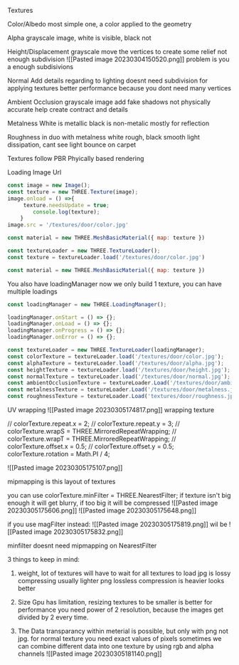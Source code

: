 Textures

Color/Albedo
most simple one, a color applied to the geometry

Alpha
grayscale image, white is visible, black not

Height/Displacement
grayscale
move the vertices to create some relief
not enough subdivision
![[Pasted image 20230304150520.png]]
problem is you a enough subdisivions

Normal
Add details regarding to lighting
doesnt need subdivision for applying textures
better performance because you dont need many vertices

Ambient Occlusion
grayscale image
add fake shadows
not physically accurate
help create contract and details

Metalness
White is metallic
black is non-metalic
mostly for reflection

Roughness
in duo with metalness
white rough, black smooth
light dissipation, cant see light bounce on carpet

Textures follow PBR
Phyically based rendering

Loading Image Url
```javascript
const image = new Image();
const texture = new THREE.Texture(image);
image.onload = () =>{
     texture.needsUpdate = true;
        console.log(texture);
    }
image.src = '/textures/door/color.jpg'

const material = new THREE.MeshBasicMaterial({ map: texture })
```

```javascript
const textureLoader = new THREE.TextureLoader();
const texture = textureLoader.load('/textures/door/color.jpg')

const material = new THREE.MeshBasicMaterial({ map: texture })
```


You also have loadingManager
now we only build 1 texture, you can have multiple loadings

```javascript
const loadingManager = new THREE.LoadingManager();

loadingManager.onStart = () => {};
loadingManager.onLoad = () => {};
loadingManager.onProgress = () => {};
loadingManager.onError = () => {};

const textureLoader = new THREE.TextureLoader(loadingManager);
const colorTexture = textureLoader.load('/textures/door/color.jpg');
const alphaTexture = textureLoader.load('/textures/door/alpha.jpg');
const heightTexture = textureLoader.load('/textures/door/height.jpg');
const normalTexture = textureLoader.load('/textures/door/normal.jpg');
const ambientOcclusionTexture = textureLoader.Load('/textures/door/ambientOcclusion.jpg');
const metalnessTexture = textureLoader.Load('/textures/door/metalness.jpg');
const roughnessTexture = textureLoader.Load('textures/door/roughness.jpg');
```


UV wrapping
![[Pasted image 20230305174817.png]]
wrapping texture

// colorTexture.repeat.x = 2;
// colorTexture.repeat.y = 3;
// colorTexture.wrapS = THREE.MirroredRepeatWrapping;
// colorTexture.wrapT = THREE.MirroredRepeatWrapping;
// colorTexture.offset.x = 0.5;
// colorTexture.offset.y = 0.5;
colorTexture.rotation = Math.PI / 4;

![[Pasted image 20230305175107.png]]

mipmapping is this layout of textures

you can use colorTexture.minFilter = THREE.NearestFilter;
if texture isn't big enough it will get blurry, if too big it will be compressed
![[Pasted image 20230305175606.png]]
![[Pasted image 20230305175648.png]]

if  you use magFilter instead:
![[Pasted image 20230305175819.png]]
wil be
![[Pasted image 20230305175832.png]]

minfilter doesnt need mipmapping on NearestFilter

3 things to keep in mind:
1. weight, lot of textures will have to wait for all textures to load
jpg is lossy compressing usually lighter
png lossless compression is heavier looks better

2. Size
   Gpu has limitation, resizing textures to be smaller is better for performance
   you need power of 2 resolution, because the images get divided by 2 every time.

3. The Data
   transparancy within meterial is possible, but only with png not jpg.
   for normal texture you need exact values of pixels
   sometimes we can combine different data into one texture by using rgb and alpha channels
![[Pasted image 20230305181140.png]]

